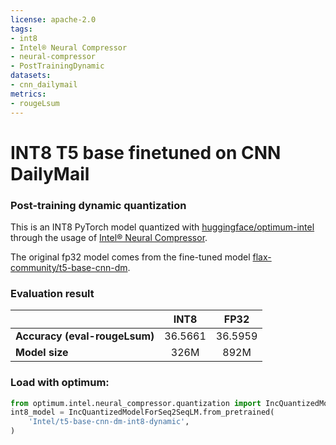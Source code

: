 ```yaml
---
license: apache-2.0
tags:
- int8
- Intel® Neural Compressor
- neural-compressor
- PostTrainingDynamic
datasets: 
- cnn_dailymail
metrics:
- rougeLsum
---
```


# INT8 T5 base finetuned on CNN DailyMail

### Post-training dynamic quantization

This is an INT8  PyTorch model quantized with [huggingface/optimum-intel](https://github.com/huggingface/optimum-intel) through the usage of [Intel® Neural Compressor](https://github.com/intel/neural-compressor). 

The original fp32 model comes from the fine-tuned model [flax-community/t5-base-cnn-dm](https://huggingface.co/flax-community/t5-base-cnn-dm).

### Evaluation result

|   |INT8|FP32|
|---|:---:|:---:|
| **Accuracy (eval-rougeLsum)** | 36.5661 |36.5959|
| **Model size**  |326M|892M|

### Load with optimum:

```python
from optimum.intel.neural_compressor.quantization import IncQuantizedModelForSeq2SeqLM
int8_model = IncQuantizedModelForSeq2SeqLM.from_pretrained(
    'Intel/t5-base-cnn-dm-int8-dynamic',
)
```
